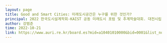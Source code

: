 ```yaml
---
layout: page
title: Good and Smart Cities: 미래도시공간은 누구를 위한 것인가?
principal: 2022 한국도시설계학회-KAIST 공동 미래도시 포럼 및 추계학술대회. 대전시립미술관
author: 강범준
time: 2022-10-21
link: https://www.auri.re.kr/board.es?mid=a10401010000&bid=0001&list_no=4823&act=view
---
```

